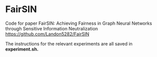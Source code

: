 # FairSIN
Code for paper FairSIN: Achieving Fairness in Graph Neural Networks through Sensitive Information Neutralization 
https://github.com/Landon5282/FairSIN

The instructions for the relevant experiments are all saved in **experiment.sh.**
